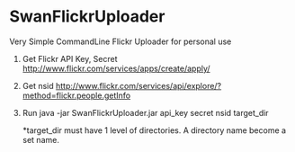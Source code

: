 SwanFlickrUploader
==================

Very Simple CommandLine Flickr Uploader for personal use


1. Get Flickr API Key, Secret
	http://www.flickr.com/services/apps/create/apply/

2. Get nsid
	http://www.flickr.com/services/api/explore/?method=flickr.people.getInfo

3. Run 
	java -jar SwanFlickrUploader.jar api_key secret nsid target_dir
	
	*target_dir must have 1 level of directories. A directory name become a set name.